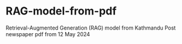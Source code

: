 # RAG-model-from-pdf
Retrieval-Augmented Generation (RAG) model from Kathmandu Post newspaper pdf from 12 May 2024 
